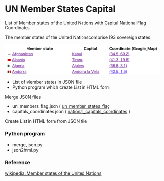 UN Member States Capital
===============

List of Member states of the United Nations with Capital National Flag Coordinates

The member states of the United Nationscomprise 193 sovereign states. 

![un_members_flag](https://github.com/ohwada/World_Countries/blob/main/un_member_states_capital/screenshots/un_members_capital.png)

- List of Member states in JSON file
- Python program which create List in HTML form

Merge JSON files
- un_members_flag.json ( [un_member_states_flag](https://github.com/ohwada/World_Countries/tree/main/un_member_states_flag) 
- capitals_coordinates.json ( [national_capitals_coordinates](https://github.com/ohwada/World_Countries/tree/main/national_capitals_coordinates) )

Create List in HTML form from JSON file

### Python program
- merge_json.py
- json2html.py

### Reference
[wikipedia: Member states of the United Nations](https://en.wikipedia.org/wiki/Member_states_of_the_United_Nations)

